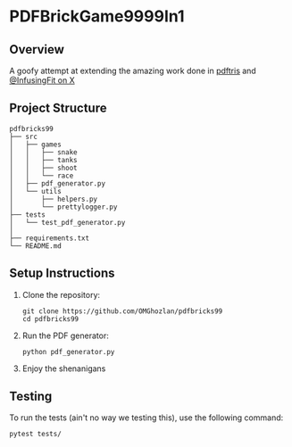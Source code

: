 # PDFBrickGame9999In1

## Overview
A goofy attempt at extending the amazing work done in [pdftris](https://github.com/ThomasRinsma/pdftris) and [@InfusingFit on X](https://pastebin.com/UuumquYB)

## Project Structure
```
pdfbricks99
├── src
│   ├── games
│   │   ├── snake
│   │   ├── tanks
│   │   ├── shoot
│   │   └── race
│   ├── pdf_generator.py
│   └── utils
│       ├── helpers.py
│       └── prettylogger.py
├── tests
│   └── test_pdf_generator.py
│   
├── requirements.txt
└── README.md
```

## Setup Instructions
1. Clone the repository:
   ```
   git clone https://github.com/OMGhozlan/pdfbricks99
   cd pdfbricks99
   ```

2. Run the PDF generator:
   ```
   python pdf_generator.py
   ```

3. Enjoy the shenanigans

## Testing
To run the tests (ain't no way we testing this), use the following command:
```
pytest tests/
```
